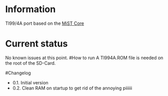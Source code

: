 # Information
TI99/4A port based on the [MiST Core](https://github.com/mist-devel/colecovision_fpga)
# Current status
No known issues at this point.
#How to run
A TI994A.ROM file is needed on the root of the SD-Card.

#Changelog

- 0.1. Initial version
- 0.2. Clean RAM on startup to get rid of the annoying piiiiii
